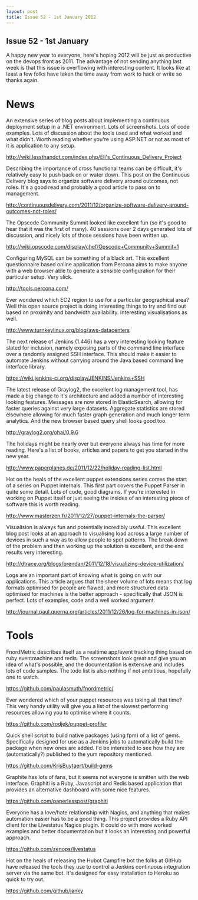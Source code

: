 ```yaml
--- 
layout: post
title: Issue 52 - 1st January 2012
---
```


## Issue 52 - 1st January

A happy new year to everyone, here's hoping 2012 will be just as productive on the devops front as 2011. The advantage of not sending anything last week is that this issue is overflowing with interesting content. It looks like at least a few folks have taken the time away from work to hack or write so thanks again.


News
====

An extensive series of blog posts about implementing a continuous deployment setup in a .NET environment. Lots of screenshots. Lots of code examples. Lots of discussion about the tools used and what worked and what didn't. Worth reading whether you're using ASP.NET or not as most of it is application to any setup.

http://wiki.lessthandot.com/index.php/Eli's_Continuous_Delivery_Project


Describing the importance of cross functional teams can be difficult, it's relatively easy to push back on or water down. This post on the Continuous Delivery blog says to organize software delivery around outcomes, not roles. It's a good read and probably a good article to pass on to management.

http://continuousdelivery.com/2011/12/organize-software-delivery-around-outcomes-not-roles/


The Opscode Community Summit looked like excellent fun (so it's good to hear that it was the first of many). 40 sessions over 2 days generated lots of discussion, and nicely lots of those sessions have been written up.

http://wiki.opscode.com/display/chef/Opscode+Community+Summit+1


Configuring MySQL can be something of a black art. This excellent questionnaire based online application from Percona aims to make anyone with a web browser able to generate a sensible configuration for their particular setup. Very slick.

http://tools.percona.com/


Ever wondered which EC2 region to use for a particular geographical area? Well this open source project is doing interesting things to try and find out based on proximity and bandwidth availability. Interesting visualisations as well.

http://www.turnkeylinux.org/blog/aws-datacenters


The next release of Jenkins (1.446) has a very interesting looking feature slated for inclusion, namely exposing parts of the command line interface over a randomly assigned SSH interface. This should make it easier to automate Jenkins without carrying around the Java based command line interface library.

https://wiki.jenkins-ci.org/display/JENKINS/Jenkins+SSH


The latest release of Graylog2, the excellent log management tool, has made a big change to it's architecture and added a number of interesting looking features. Messages are now stored in ElasticSearch, allowing for faster queries against very large datasets. Aggregate statistics are stored elsewhere allowing for much faster graph generation and much longer term analytics. And the new browser based query shell looks good too.

http://graylog2.org/ohai/0.9.6


The holidays might be nearly over but everyone always has time for more reading. Here's a list of books, articles and papers to get you started in the new year.

http://www.paperplanes.de/2011/12/22/holiday-reading-list.html


Hot on the heals of the excellent puppet extensions series comes the start of a series on Puppet internals. This first part covers the Puppet Parser in quite some detail. Lots of code, good diagrams. If you're interested in working on Puppet itself or just seeing the insides of an interesting piece of software this is worth reading.

http://www.masterzen.fr/2011/12/27/puppet-internals-the-parser/


Visualision is always fun and potentially incredibly useful. This excellent blog post looks at an approach to visualising load across a large number of devices in such a way as to allow people to spot patterns. The break down of the problem and then working up the solution is excellent, and the end results very interesting.

http://dtrace.org/blogs/brendan/2011/12/18/visualizing-device-utilization/


Logs are an important part of knowing what is going on with our applications. This article argues that the sheer volume of lots means that log formats optimised for people are flawed, and more structured data optimised for machines is the better approach - specifically that JSON is perfect. Lots of examples, code and a well worked argument.

http://journal.paul.querna.org/articles/2011/12/26/log-for-machines-in-json/


Tools
====

FnordMetric describes itself as a realtime app/event tracking thing based on ruby eventmachine and redis. The screenshots look great and give you an idea of what's possible, and the documentation is extensive and includes lots of code samples. The todo list is also nothing if not ambitious, hopefully one to watch.

https://github.com/paulasmuth/fnordmetric/


Ever wondered which of your puppet resources was taking all that time? This very handy utility will give you a list of the slowest performing resources allowing you to optimise where it counts.

https://github.com/rodjek/puppet-profiler


Quick shell script to build native packages (using fpm) of a list of gems. Specifically designed for use as a Jenkins jobs to automatically build the package when new ones are added. I'd be interested to see how they are (automatically?) published to the yum repository mentioned.

https://github.com/KrisBuytaert/build-gems


Graphite has lots of fans, but it seems not everyone is smitten with the web interface. Graphiti is a Ruby, Javascript and Redis based application that provides an alternative dashboard with some nice features.

https://github.com/paperlesspost/graphiti


Everyone has a love/hate relationship with Nagios, and anything that makes automation easier has to be a good thing. This project provides a Ruby API client for the Livestatus Nagios plugin. It could do with more worked examples and better documentation but it looks an interesting and powerful approach.

https://github.com/zenops/livestatus


Hot on the heals of releasing the Hubot Campfire bot the folks at GitHub have released the tools they use to control a Jenkins continuous integration server via the same bot. It's designed for easy installation to Heroku so quick to try out.

https://github.com/github/janky
